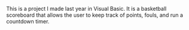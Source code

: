 This is a project I made last year in Visual Basic. It is a basketball scoreboard that allows the user to keep track of points, fouls, and run a countdown timer.
